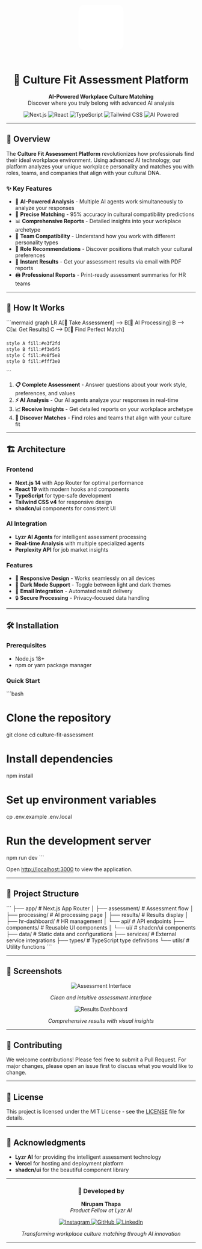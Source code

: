 <div align="center">
  <img src="public/images/lyzr-logo.png" alt="Lyzr Logo" width="120" height="120" style="border-radius: 15px; margin-bottom: 20px;">
  
  # 🎯 Culture Fit Assessment Platform
  
  <p align="center">
    <strong>AI-Powered Workplace Culture Matching</strong><br>
    Discover where you truly belong with advanced AI analysis
  </p>
  
  <p align="center">
    <img src="https://img.shields.io/badge/Next.js-14.2.25-black?style=for-the-badge&logo=next.js&logoColor=white" alt="Next.js" />
    <img src="https://img.shields.io/badge/React-19-61DAFB?style=for-the-badge&logo=react&logoColor=black" alt="React" />
    <img src="https://img.shields.io/badge/TypeScript-5.0-3178C6?style=for-the-badge&logo=typescript&logoColor=white" alt="TypeScript" />
    <img src="https://img.shields.io/badge/Tailwind_CSS-4.0-38B2AC?style=for-the-badge&logo=tailwind-css&logoColor=white" alt="Tailwind CSS" />
    <img src="https://img.shields.io/badge/AI_Powered-Lyzr-9C27B0?style=for-the-badge&logo=artificial-intelligence&logoColor=white" alt="AI Powered" />
  </p>
</div>

---

## 🌟 Overview

The **Culture Fit Assessment Platform** revolutionizes how professionals find their ideal workplace environment. Using advanced AI technology, our platform analyzes your unique workplace personality and matches you with roles, teams, and companies that align with your cultural DNA.

### ✨ Key Features

- 🤖 **AI-Powered Analysis** - Multiple AI agents work simultaneously to analyze your responses
- 🎯 **Precise Matching** - 95% accuracy in cultural compatibility predictions
- 📊 **Comprehensive Reports** - Detailed insights into your workplace archetype
- 👥 **Team Compatibility** - Understand how you work with different personality types
- 💼 **Role Recommendations** - Discover positions that match your cultural preferences
- 📧 **Instant Results** - Get your assessment results via email with PDF reports
- 🖨️ **Professional Reports** - Print-ready assessment summaries for HR teams

---

## 🚀 How It Works

\`\`\`mermaid
graph LR
    A[📝 Take Assessment] --> B[🤖 AI Processing]
    B --> C[📊 Get Results]
    C --> D[🎯 Find Perfect Match]
    
    style A fill:#e3f2fd
    style B fill:#f3e5f5
    style C fill:#e8f5e8
    style D fill:#fff3e0
\`\`\`

1. **📋 Complete Assessment** - Answer questions about your work style, preferences, and values
2. **⚡ AI Analysis** - Our AI agents analyze your responses in real-time
3. **📈 Receive Insights** - Get detailed reports on your workplace archetype
4. **🎯 Discover Matches** - Find roles and teams that align with your culture fit

---

## 🏗️ Architecture

### Frontend
- **Next.js 14** with App Router for optimal performance
- **React 19** with modern hooks and components
- **TypeScript** for type-safe development
- **Tailwind CSS v4** for responsive design
- **shadcn/ui** components for consistent UI

### AI Integration
- **Lyzr AI Agents** for intelligent assessment processing
- **Real-time Analysis** with multiple specialized agents
- **Perplexity API** for job market insights

### Features
- 📱 **Responsive Design** - Works seamlessly on all devices
- 🌙 **Dark Mode Support** - Toggle between light and dark themes
- 📧 **Email Integration** - Automated result delivery
- 🔒 **Secure Processing** - Privacy-focused data handling

---

## 🛠️ Installation

### Prerequisites
- Node.js 18+ 
- npm or yarn package manager

### Quick Start

\`\`\`bash
# Clone the repository
git clone <repository-url>
cd culture-fit-assessment

# Install dependencies
npm install

# Set up environment variables
cp .env.example .env.local

# Run the development server
npm run dev
\`\`\`

Open [http://localhost:3000](http://localhost:3000) to view the application.

---

## 📁 Project Structure

\`\`\`
├── app/                    # Next.js App Router
│   ├── assessment/         # Assessment flow
│   ├── processing/         # AI processing page
│   ├── results/           # Results display
│   ├── hr-dashboard/      # HR management
│   └── api/               # API endpoints
├── components/            # Reusable UI components
│   └── ui/               # shadcn/ui components
├── data/                 # Static data and configurations
├── services/             # External service integrations
├── types/                # TypeScript type definitions
└── utils/                # Utility functions
\`\`\`

---

## 🎨 Screenshots

<div align="center">
  <img src="/placeholder.svg?height=400&width=600" alt="Assessment Interface" />
  <p><em>Clean and intuitive assessment interface</em></p>
  
  <img src="/placeholder.svg?height=400&width=600" alt="Results Dashboard" />
  <p><em>Comprehensive results with visual insights</em></p>
</div>

---

## 🤝 Contributing

We welcome contributions! Please feel free to submit a Pull Request. For major changes, please open an issue first to discuss what you would like to change.

---

## 📄 License

This project is licensed under the MIT License - see the [LICENSE](LICENSE) file for details.

---

## 🙏 Acknowledgments

- **Lyzr AI** for providing the intelligent assessment technology
- **Vercel** for hosting and deployment platform
- **shadcn/ui** for the beautiful component library

---

<div align="center">
  <h3>🚀 Developed by</h3>
  <p>
    <strong>Nirupam Thapa</strong><br>
    <em>Product Fellow at Lyzr AI</em>
  </p>
  
  <p>
    <a href="https://instagram.com/_kuoki" target="_blank">
      <img src="https://img.shields.io/badge/Instagram-E4405F?style=for-the-badge&logo=instagram&logoColor=white" alt="Instagram" />
    </a>
    <a href="https://github.com/kuokiii" target="_blank">
      <img src="https://img.shields.io/badge/GitHub-100000?style=for-the-badge&logo=github&logoColor=white" alt="GitHub" />
    </a>
    <a href="https://www.linkedin.com/in/kuokiii/" target="_blank">
      <img src="https://img.shields.io/badge/LinkedIn-0077B5?style=for-the-badge&logo=linkedin&logoColor=white" alt="LinkedIn" />
    </a>
  </p>
  
  <p>
    <em>Transforming workplace culture matching through AI innovation</em>
  </p>
</div>

---


